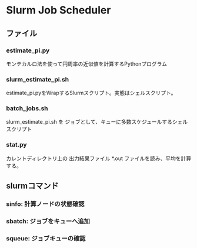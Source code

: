 # Slurm Job Scheduler


## ファイル

### estimate_pi.py

モンテカルロ法を使って円周率の近似値を計算するPythonプログラム


### slurm_estimate_pi.sh

estimate_pi.pyをWrapするSlurmスクリプト。実態はシェルスクリプト。

### batch_jobs.sh

slurm_estimate_pi.sh を ジョブとして、キューに多数スケジュールするシェルスクリプト

### stat.py

カレントディレクトリ上の 出力結果ファイル *.out ファイルを読み、平均を計算する。

## slurmコマンド

### sinfo: 計算ノードの状態確認

### sbatch: ジョブをキューへ追加

### squeue: ジョブキューの確認
